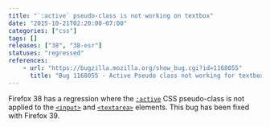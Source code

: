 ```yaml
---
title: "`:active` pseudo-class is not working on textbox"
date: "2015-10-21T02:20:00-07:00"
categories: ["css"]
tags: []
releases: ["38", "38-esr"]
statuses: "regressed"
references:
    - url: "https://bugzilla.mozilla.org/show_bug.cgi?id=1168055"
      title: "Bug 1168055 - Active Pseudo class not working for textbox in firefox 38"
---
```

Firefox 38 has a regression where the [`:active`](https://developer.mozilla.org/docs/Web/CSS/:active) CSS pseudo-class is not applied to the [`<input>`](https://developer.mozilla.org/docs/Web/HTML/Element/input) and [`<textarea>`](https://developer.mozilla.org/docs/Web/HTML/Element/textarea) elements. This bug has been fixed with Firefox 39.
